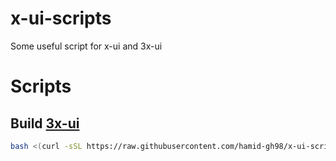 # x-ui-scripts

Some useful script for x-ui and 3x-ui

# Scripts

## Build [3x-ui](https://github.com/MHSanaei/3x-ui)

```sh
bash <(curl -sSL https://raw.githubusercontent.com/hamid-gh98/x-ui-scripts/main/build_3x-ui.sh)
```

